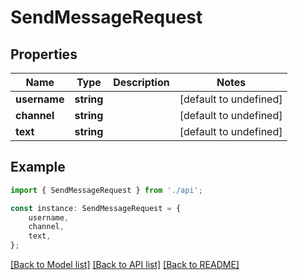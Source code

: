 # SendMessageRequest


## Properties

Name | Type | Description | Notes
------------ | ------------- | ------------- | -------------
**username** | **string** |  | [default to undefined]
**channel** | **string** |  | [default to undefined]
**text** | **string** |  | [default to undefined]

## Example

```typescript
import { SendMessageRequest } from './api';

const instance: SendMessageRequest = {
    username,
    channel,
    text,
};
```

[[Back to Model list]](../README.md#documentation-for-models) [[Back to API list]](../README.md#documentation-for-api-endpoints) [[Back to README]](../README.md)
